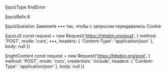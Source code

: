 §quizType
findError

§quizBalls
8

§quizQuestion
Замените ••• так, чтобы с запросом передавались Cookie



§quizJS
const request = new Request('https://httpbin.org/post', {
  method: 'POST',
  mode: 'cors',
  •••,
  headers: {
    'Content-Type': 'application/json'
  },
  body: null
})




§rightContent
const request = new Request('https://httpbin.org/post', {
  method: 'POST',
  mode: 'cors',
  credentials: 'include',
  headers: {
    'Content-Type': 'application/json'
  },
  body: null
})
